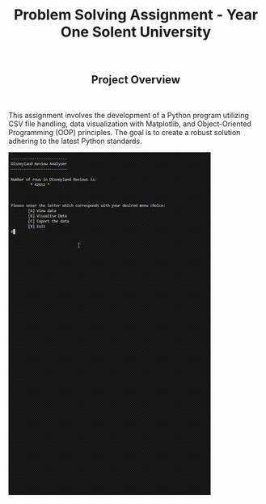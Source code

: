 <h1 align="center">Problem Solving Assignment - Year One
Solent University
</h1>
<br/>
<h2 align="center">
Project Overview
</h2>
<br/>
<p>
This assignment involves the development of a Python program utilizing CSV file handling, data visualization with Matplotlib, and Object-Oriented Programming (OOP) principles. The goal is to create a robust solution adhering to the latest Python standards.
</p>

<p  align="center">
  
![showcase](./assigment-showcase.gif)
</p>
